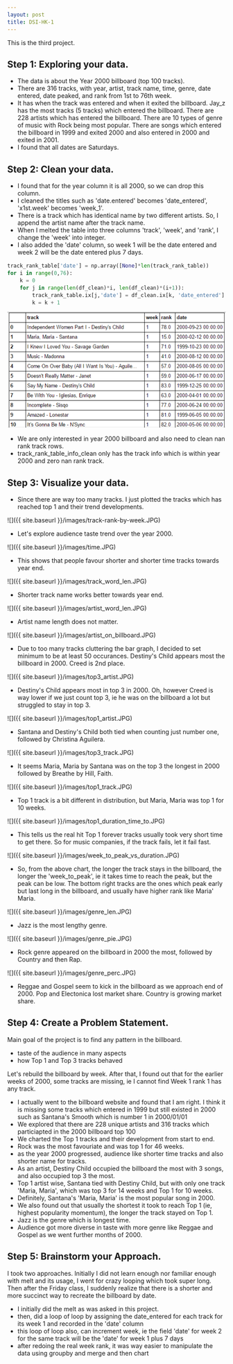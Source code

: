```yaml
---
layout: post
title: DSI-HK-1
---
```


This is the third project.

## Step 1: Exploring your data.
- The data is about the Year 2000 billboard (top 100 tracks).
- There are 316 tracks, with year, artist, track name, time, genre, date entered, date peaked, and rank from 1st to 76th week.
- It has when the track was entered and when it exited the billboard. Jay\_z has the most tracks (5 tracks) which entered the billboard. There are 228 artists which has entered the billboard. There are 10 types of genre of music with Rock being most popular. There are songs which entered the billboard in 1999 and exited 2000 and also entered in 2000 and exited in 2001.
- I found that all dates are Saturdays.

## Step 2: Clean your data.
- I found that for the year column it is all 2000, so we can drop this column.
- I cleaned the titles such as 'date.entered' becomes 'date\_entered', 'x1st.week' becomes 'week\_1'.
- There is a track which has identical name by two different artists. So, I append the artist name after the track name.
- When I melted the table into three columns 'track', 'week', and 'rank', I change the 'week' into integer. 
- I also added the 'date' column, so week 1 will be the date entered and week 2 will be the date entered plus 7 days.

```python
track_rank_table['date'] = np.array([None]*len(track_rank_table))
for i in range(0,76):
    k = 0
    for j in range(len(df_clean)*i, len(df_clean)*(i+1)):       
        track_rank_table.ix[j,'date'] = df_clean.ix[k, 'date_entered'] + datetime.timedelta(days = (7*(i)))
        k = k + 1
```

![](https://raw.githubusercontent.com/tkjyeung/tkjyeung.github.io/e8b87b6b126bd1736c4550fdf7c87cd5d42cea94/images/track_rank_table.PNG)

- We are only interested in year 2000 billboard and also need to clean nan rank track rows.
- track\_rank\_table\_info\_clean only has the track info which is within year 2000 and zero nan rank track.

## Step 3: Visualize your data.

- Since there are way too many tracks. I just plotted the tracks which has reached top 1 and their trend developments.

![]({{ site.baseurl }}/images/track-rank-by-week.JPG)

- Let's explore audience taste trend over the year 2000.

![]({{ site.baseurl }}/images/time.JPG)

- This shows that people favour shorter and shorter time tracks towards year end.

![]({{ site.baseurl }}/images/track_word_len.JPG)

- Shorter track name works better towards year end.

![]({{ site.baseurl }}/images/artist_word_len.JPG)

- Artist name length does not matter.

![]({{ site.baseurl }}/images/artist_on_billboard.JPG)

- Due to too many tracks cluttering the bar graph, I decided to set minimum to be at least 50 occurances.
Destiny's Child appears most the billboard in 2000. Creed is 2nd place.


![]({{ site.baseurl }}/images/top3_artist.JPG)

- Destiny's Child appears most in top 3 in 2000. Oh, however Creed is way lower if we just count top 3, ie he was on the billboard a lot but struggled to stay in top 3.

![]({{ site.baseurl }}/images/top1_artist.JPG)

- Santana and Destiny's Child both tied when counting just number one, followed by Christina Aguilera.

![]({{ site.baseurl }}/images/top3_track.JPG)

- It seems Maria, Maria by Santana was on the top 3 the longest in 2000 followed by Breathe by Hill, Faith.

![]({{ site.baseurl }}/images/top1_track.JPG)

- Top 1 track is a bit different in distribution, but Maria, Maria was top 1 for 10 weeks.

![]({{ site.baseurl }}/images/top1_duration_time_to.JPG)

- This tells us the real hit Top 1 forever tracks usually took very short time to get there. So for music companies, if the track fails, let it fail fast.

![]({{ site.baseurl }}/images/week_to_peak_vs_duration.JPG)

- So, from the above chart, the longer the track stays in the billboard, the longer the 'week_to_peak', ie it takes time to reach the peak, but the peak can be low. The bottom right tracks are the ones which peak early but last long in the billboard, and usually have higher rank like Maria' Maria.

![]({{ site.baseurl }}/images/genre_len.JPG)

- Jazz is the most lengthy genre.

![]({{ site.baseurl }}/images/genre_pie.JPG)

- Rock genre appeared on the billboard in 2000 the most, followed by Country and then Rap.

![]({{ site.baseurl }}/images/genre_perc.JPG)

- Reggae and Gospel seem to kick in the billboard as we approach end of 2000. Pop and Electonica lost market share. Country is growing market share.


## Step 4: Create a Problem Statement.

Main goal of the project is to find any pattern in the billboard.
- taste of the audience in many aspects
- how Top 1 and Top 3 tracks behaved

Let's rebuild the billboard by week. After that, I found out that for the earlier weeks of 2000, some tracks are missing, ie I cannot find Week 1 rank 1 has any track.
- I actually went to the billboard website and found that I am right. I think it is missing some tracks which entered in 1999 but still existed in 2000 such as Santana's Smooth which is number 1 in 2000/01/01
- We explored that there are 228 unique artists and 316 tracks which particiapted in the 2000 billboard top 100
- We charted the Top 1 tracks and their development from start to end.
- Rock was the most favouriate and was top 1 for 46 weeks.
- as the year 2000 progressed, audience like shorter time tracks and also shorter name for tracks.
- As an artist, Destiny Child occupied the billboard the most with 3 songs, and also occupied top 3 the most.
- Top 1 artist wise, Santana tied with Destiny Child, but with only one track 'Maria, Maria', which was top 3 for 14 weeks and Top 1 for 10 weeks.
- Definitely, Santana's 'Maria, Maria' is the most popular song in 2000.
- We also found out that usually the shortest it took to reach Top 1 (ie, highest popularity momentum), the longer the track stayed on Top 1.
- Jazz is the genre which is longest time.
- Audience got more diverse in taste with more genre like Reggae and Gospel as we went further months of 2000.

## Step 5: Brainstorm your Approach.

I took two approaches. Initially I did not learn enough nor familiar enough with melt and its usage, I went for crazy looping which took super long. Then after the Friday class, I suddenly realize that there is a shorter and more succinct way to recreate the billboard by date.

- I initially did the melt as was asked in this project.
- then, did a loop of loop by assigning the date_entered for each track for its week 1 and recorded in the 'date' column
- this loop of loop also, can increment week, ie the field 'date' for week 2 for the same track will be the 'date' for week 1 plus 7 days
- after redoing the real week rank, it was way easier to manipulate the data using groupby and merge and then chart